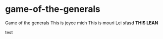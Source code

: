 # game-of-the-generals
Game of the generals
This is joyce
mich
This is mouri
Lei
sfasd
**THIS LEAN**

test
